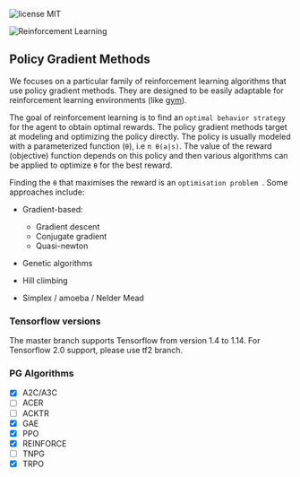 ![license MIT](https://img.shields.io/badge/licence-MIT-green)


![Reinforcement Learning](https://upload.wikimedia.org/wikipedia/commons/thumb/1/1b/Reinforcement_learning_diagram.svg/1024px-Reinforcement_learning_diagram.svg.png)

## Policy Gradient Methods
We focuses on a particular family of reinforcement learning algorithms that use policy gradient methods. They are designed to be easily adaptable for reinforcement learning environments (like [gym](https://github.com/openai/gym)). 

The goal of reinforcement learning is to find an ```optimal behavior strategy ```for the agent to obtain optimal rewards. The policy gradient methods target at modeling and optimizing the policy directly. The policy is usually modeled with a parameterized function (```θ```), i.e ```π θ(a|s)```. The value of the reward (objective) function depends on this policy and then various algorithms can be applied to optimize ```θ``` for the best reward.

Finding the ```θ``` that maximises the reward is an ```optimisation problem ```. 
Some approaches include:
- Gradient-based:
  - Gradient descent 
  - Conjugate gradient
  - Quasi-newton

- Genetic algorithms
- Hill climbing
- Simplex / amoeba / Nelder Mead


### Tensorflow versions
The master branch supports Tensorflow from version 1.4 to 1.14. For Tensorflow 2.0 support, please use tf2 branch.

### PG Algorithms
* [x] A2C/A3C
* [ ] ACER
* [ ] ACKTR
* [x] GAE
* [x] PPO
* [x] REINFORCE
* [ ] TNPG
* [x] TRPO
